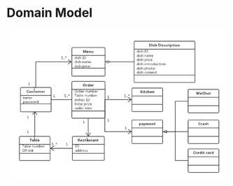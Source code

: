 # Domain Model

![domain_model](https://github.com/2018-sysu-System-analysis-team/-/blob/data/Domian%20Model.png?raw=true)


